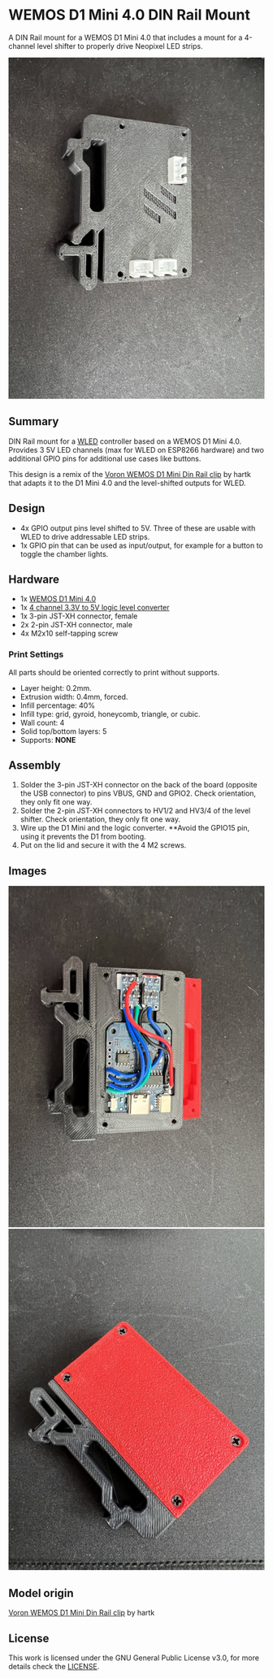 # WEMOS D1 Mini 4.0 DIN Rail Mount

A DIN Rail mount for a WEMOS D1 Mini 4.0 that includes a mount for a 4-channel level shifter to properly drive Neopixel LED strips.

![2](./Images/img00002.jpeg)

## Summary

DIN Rail mount for a [WLED](https://kno.wled.ge/) controller based on a WEMOS D1 Mini 4.0. Provides 3 5V LED channels (max for WLED on ESP8266 hardware) and two additional GPIO pins for additional use cases like buttons.

This design is a remix of the [Voron WEMOS D1 Mini Din Rail clip](https://github.com/hartk1213/MISC/tree/main/Voron%20Mods/Non%20Printer%20Voron%20Stuff/Voron_WEMOS) by hartk that adapts it to the D1 Mini 4.0 and the level-shifted outputs for WLED.

## Design

- 4x GPIO output pins level shifted to 5V. Three of these are usable with WLED to drive addressable LED strips.
- 1x GPIO pin that can be used as input/output, for example for a button to toggle the chamber lights.

## Hardware

- 1x [WEMOS D1 Mini 4.0](https://www.aliexpress.us/item/3256804340898528.html)
- 1x [4 channel 3.3V to 5V logic level converter](https://www.amazon.com/gp/product/B07LG646VS)
- 1x 3-pin JST-XH connector, female
- 2x 2-pin JST-XH connector, male
- 4x M2x10 self-tapping screw

### Print Settings

All parts should be oriented correctly to print without supports.

- Layer height: 0.2mm.
- Extrusion width: 0.4mm, forced.
- Infill percentage: 40%
- Infill type: grid, gyroid, honeycomb, triangle, or cubic.
- Wall count: 4
- Solid top/bottom layers: 5
- Supports: **NONE**

## Assembly

1. Solder the 3-pin JST-XH connector on the back of the board (opposite the USB connector) to pins VBUS, GND and GPIO2. Check orientation, they only fit one way.
2. Solder the 2-pin JST-XH connectors to HV1/2 and HV3/4 of the level shifter. Check orientation, they only fit one way.
3. Wire up the D1 Mini and the logic converter. **Avoid the GPIO15 pin, using it prevents the D1 from booting.
4. Put on the lid and secure it with the 4 M2 screws.

## Images

![1](./Images/img00001.jpeg)
![3](./Images/img00003.jpeg)

## Model origin

[Voron WEMOS D1 Mini Din Rail clip](https://github.com/hartk1213/MISC/tree/main/Voron%20Mods/Non%20Printer%20Voron%20Stuff/Voron_WEMOS) by hartk

## License

This work is licensed under the GNU General Public License v3.0, for more details check the [LICENSE](./LICENSE).
